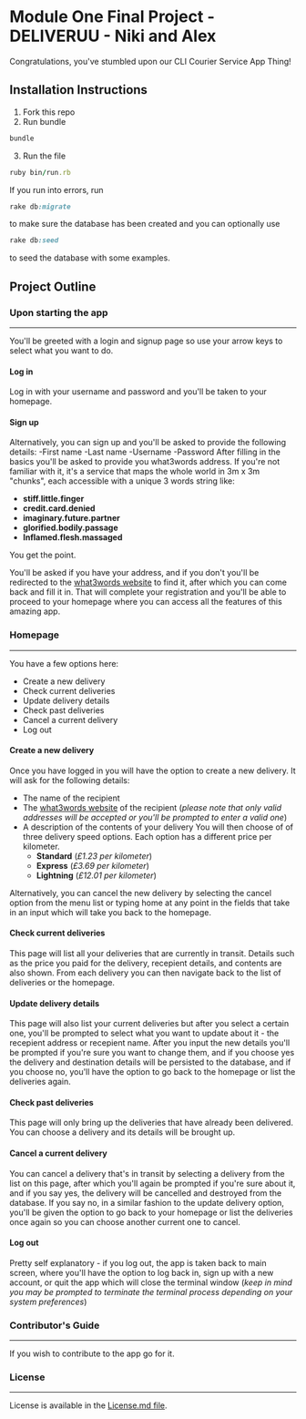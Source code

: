 # Module One Final Project - DELIVERUU - Niki and Alex

Congratulations, you've stumbled upon our CLI Courier Service App Thing!

## Installation Instructions

1. Fork this repo
2. Run bundle
```ruby
bundle
```
3. Run the file
```ruby
ruby bin/run.rb
```
If you run into errors, run
```ruby
rake db:migrate
```
to make sure the database has been created and you can optionally use
```ruby
rake db:seed
```
to seed the database with some examples.
## Project Outline

### Upon starting the app
---
You'll be greeted with a login and signup page so use your arrow keys to select what you want to do.

#### Log in

Log in with your username and password and you'll be taken to your homepage.

#### Sign up

Alternatively, you can sign up and you'll be asked to provide the following details:
-First name
-Last name
-Username
-Password
After filling in the basics you'll be asked to provide you what3words address. If you're not familiar with it, it's a service that maps the whole world in 3m x 3m "chunks", each accessible with a unique 3 words string like:
- **stiff.little.finger**
- **credit.card.denied**
- **imaginary.future.partner**
- **glorified.bodily.passage**
- **Inflamed.flesh.massaged**

You get the point.

You'll be asked if you have your address, and if you don't you'll be redirected to the [what3words website](https://what3words.com/logs.broken.youth) to find it, after which you can come back and fill it in.
That will complete your registration and you'll be able to proceed to your homepage where you can access all the features of this amazing app.

### Homepage
---
You have a few options here:

- Create a new delivery
- Check current deliveries
- Update delivery details
- Check past deliveries
- Cancel a current delivery
- Log out

#### Create a new delivery

Once you have logged in you will have the option to create a new delivery. It will ask for the following details:
- The name of the recipient
- The [what3words website](https://what3words.com/logs.broken.youth) of the recipient (_please note that only valid addresses will be accepted or you'll be prompted to enter a valid one_)
- A description of the contents of your delivery
You will then choose of of three delivery speed options. Each option has a different price per kilometer.
    - **Standard** (_£1.23 per kilometer_)
    - **Express** (_£3.69 per kilometer_)
    - **Lightning** (_£12.01 per kilometer_)

Alternatively, you can cancel the new delivery by selecting the cancel option from the menu list or typing home at any point in the fields that take in an input which will take you back to the homepage.

#### Check current deliveries

This page will list all your deliveries that are currently in transit. Details such as the price you paid for the delivery, recepient details, and contents are also shown. From each delivery you can then navigate back to the list of deliveries or the homepage.

#### Update delivery details

This page will also list your current deliveries but after you select a certain one, you'll be prompted to select what you want to update about it - the recepient address or recepient name. After you input the new details you'll be prompted if you're sure you want to change them, and if you choose yes the delivery and destination details will be persisted to the database, and if you choose no, you'll have the option to go back to the homepage or list the deliveries again.

#### Check past deliveries

This page will only bring up the deliveries that have already been delivered. You can choose a delivery and its details will be brought up.

#### Cancel a current delivery

You can cancel a delivery that's in transit by selecting a delivery from the list on this page, after which you'll again be prompted if you're sure about it, and if you say yes, the delivery will be cancelled and destroyed from the database. If you say no, in a similar fashion to the update delivery option, you'll be given the option to go back to your homepage or list the deliveries once again so you can choose another current one to cancel.

#### Log out

Pretty self explanatory - if you log out, the app is taken back to main screen, where you'll have the option to log back in, sign up with a new account, or quit the app which will close the terminal window (_keep in mind you may be prompted to terminate the terminal process depending on your system preferences_)

### Contributor's Guide
---
If you wish to contribute to the app go for it.

### License
---
License is available in the [License.md file](https://github.com/Ned-el-ch/module-one-final-project-guidelines-london-web-100719/blob/master/LICENSE.md).
